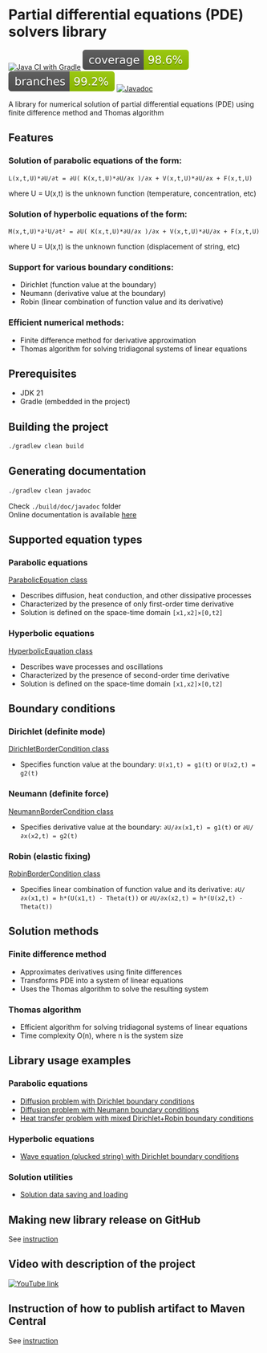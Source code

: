 # Partial differential equations (PDE) solvers library

[![Java CI with Gradle](https://github.com/andrei-punko/pde-solvers/actions/workflows/gradle.yml/badge.svg)](https://github.com/andrei-punko/pde-solvers/actions/workflows/gradle.yml)
[![Coverage](.github/badges/jacoco.svg)](https://github.com/andrei-punko/pde-solvers/actions/workflows/gradle.yml)
[![Branches](.github/badges/branches.svg)](https://github.com/andrei-punko/pde-solvers/actions/workflows/gradle.yml)
[![Javadoc](https://img.shields.io/badge/JavaDoc-Online-green)](https://andrei-punko.github.io/pde-solvers/)

A library for numerical solution of partial differential equations (PDE) using finite difference method and Thomas
algorithm

## Features

### Solution of parabolic equations of the form:
  ```
  L(x,t,U)*∂U/∂t = ∂U( K(x,t,U)*∂U/∂x )/∂x + V(x,t,U)*∂U/∂x + F(x,t,U)
  ```
where U = U(x,t) is the unknown function (temperature, concentration, etc)

### Solution of hyperbolic equations of the form:
  ```
  M(x,t,U)*∂²U/∂t² = ∂U( K(x,t,U)*∂U/∂x )/∂x + V(x,t,U)*∂U/∂x + F(x,t,U)
  ```
where U = U(x,t) is the unknown function (displacement of string, etc)

### Support for various boundary conditions:
- Dirichlet (function value at the boundary)
- Neumann (derivative value at the boundary)
- Robin (linear combination of function value and its derivative)

### Efficient numerical methods:
- Finite difference method for derivative approximation
- Thomas algorithm for solving tridiagonal systems of linear equations

## Prerequisites

- JDK 21
- Gradle (embedded in the project)

## Building the project

```bash
./gradlew clean build
```

## Generating documentation

```bash
./gradlew clean javadoc
```
Check `./build/doc/javadoc` folder  
Online documentation is available [here](https://andrei-punko.github.io/pde-solvers/)

## Supported equation types

### Parabolic equations
[ParabolicEquation class](src/main/java/io/github/andreipunko/math/pde/equation/ParabolicEquation.java)
- Describes diffusion, heat conduction, and other dissipative processes
- Characterized by the presence of only first-order time derivative
- Solution is defined on the space-time domain `[x1,x2]×[0,t2]`

### Hyperbolic equations
[HyperbolicEquation class](src/main/java/io/github/andreipunko/math/pde/equation/HyperbolicEquation.java)
- Describes wave processes and oscillations
- Characterized by the presence of second-order time derivative
- Solution is defined on the space-time domain `[x1,x2]×[0,t2]`

## Boundary conditions

### Dirichlet (definite mode)
[DirichletBorderCondition class](src/main/java/io/github/andreipunko/math/pde/border/DirichletBorderCondition.java)
- Specifies function value at the boundary: `U(x1,t) = g1(t)` or `U(x2,t) = g2(t)`

### Neumann (definite force)
[NeumannBorderCondition class](src/main/java/io/github/andreipunko/math/pde/border/NeumannBorderCondition.java)
- Specifies derivative value at the boundary: `∂U/∂x(x1,t) = g1(t)` or `∂U/∂x(x2,t) = g2(t)`

### Robin (elastic fixing)
[RobinBorderCondition class](src/main/java/io/github/andreipunko/math/pde/border/RobinBorderCondition.java)
- Specifies linear combination of function value and its derivative:
  `∂U/∂x(x1,t) = h*(U(x1,t) - Theta(t))` or
  `∂U/∂x(x2,t) = h*(U(x2,t) - Theta(t))`

## Solution methods

### Finite difference method
- Approximates derivatives using finite differences
- Transforms PDE into a system of linear equations
- Uses the Thomas algorithm to solve the resulting system

### Thomas algorithm
- Efficient algorithm for solving tridiagonal systems of linear equations
- Time complexity O(n), where n is the system size

## Library usage examples

### Parabolic equations
- [Diffusion problem with Dirichlet boundary conditions](src/test/java/io/github/andreipunko/math/pde/solver/ParabolicEquationSolverDDTest.java)
- [Diffusion problem with Neumann boundary conditions](src/test/java/io/github/andreipunko/math/pde/solver/ParabolicEquationSolverNNTest.java)
- [Heat transfer problem with mixed Dirichlet+Robin boundary conditions](src/test/java/io/github/andreipunko/math/pde/solver/ParabolicEquationSolverDRTest.java)

### Hyperbolic equations
- [Wave equation (plucked string) with Dirichlet boundary conditions](src/test/java/io/github/andreipunko/math/pde/solver/HyperbolicEquationSolverDDTest.java)

### Solution utilities
- [Solution data saving and loading](src/test/java/io/github/andreipunko/math/pde/solver/SolutionTest.java)

## Making new library release on GitHub
See [instruction](.github/how-to-make-GH-release.md)

## Video with description of the project

[![YouTube link](https://markdown-videos-api.jorgenkh.no/url?url=https%3A%2F%2Fyoutu.be%2FAmPgu9vksTU)](https://youtu.be/AmPgu9vksTU)

## Instruction of how to publish artifact to Maven Central
See [instruction](MAVEN_CENTRAL_PUBLISHING.md)
